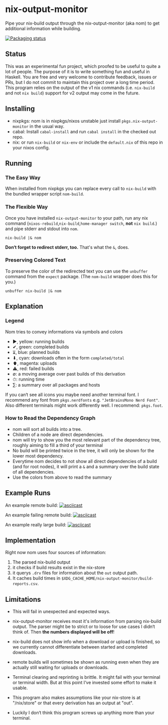 # nix-output-monitor

Pipe your nix-build output through the nix-output-monitor (aka nom) to get additional information while building.

[![Packaging status](https://repology.org/badge/vertical-allrepos/nix-output-monitor.svg)](https://repology.org/project/nix-output-monitor/versions)

## Status

This was an experimental fun project, which proofed to be useful to quite a lot of people.
The purpose of it is to write something fun and useful in Haskell.
You are free and very welcome to contribute feedback, issues or PRs, but I do not commit to maintain this project over a long time period.
This program relies on the output of the v1 nix commands (i.e. `nix-build` and not `nix build`) support for v2 output may come in the future.

## Installing

* nixpkgs: nom is in nixpkgs/nixos unstable just install `pkgs.nix-output-monitor` in the usual way.
* cabal: Install `cabal-install` and run `cabal install` in the checked out repo.
* nix: or run `nix-build` or `nix-env` or include the `default.nix` of this repo in your nixos config.

## Running

### The Easy Way

When installed from nixpkgs you can replace every call to `nix-build` with the bundled wrapper script `nom-build`.

### The Flexible Way

Once you have installed `nix-output-monitor` to your path, run any nix command (`nixos-rebuild`,`nix-build`,`home-manager switch`, **not** `nix build`.) and pipe stderr and stdout into `nom`.

```shell
nix-build |& nom
```

**Don‘t forget to redirect stderr, too.** That's what the `&`, does.

### Preserving Colored Text

To preserve the color of the redirected text you can use the `unbuffer` command from the `expect` package. (The `nom-build` wrapper does this for you.)

```shell
unbuffer nix-build |& nom
```

## Explanation

### Legend

Nom tries to convey informations via symbols and colors

* ▶, yellow: running builds
* ✔, green: completed builds
* ⏳︎︎︎, blue: planned builds
* ⬇, cyan: downloads often in the form `completed/total`
* ⬆, magenta: uploads
* ⚠, red: failed builds
* ∅: a moving average over past builds of this derivation
* ⏱︎: running time 
* ∑: a summary over all packages and hosts

If you can‘t see all icons you maybe need another terminal font.
I recommend any font from `pkgs.nerdfonts` e.g. `"JetBrainsMono Nerd Font"`.
Also different terminals might work differently well. I recommend: `pkgs.foot`.

### How to Read the Dependency Graph

* nom will sort all builds into a tree.
* Children of a node are direct dependencies.
* nom will try to show you the most relevant part of the dependency tree, roughly aiming to fill a third of your terminal
* No build will be printed twice in the tree, it will only be shown for the lower most dependency.
* Everytime nom decides to not show all direct dependencies of a build (and for root nodes), it will print a `&` and a summary over the build state of all dependencies.
* Use the colors from above to read the summary

## Example Runs

An example remote build:
[![asciicast](https://asciinema.org/a/TASdstyOJm3reqFcKZrekgH65.svg)](https://asciinema.org/a/TASdstyOJm3reqFcKZrekgH65)

An example failing remote build:
[![asciicast](https://asciinema.org/a/TASdstyOJm3reqFcKZrekgH65.svg)](https://asciinema.org/a/TASdstyOJm3reqFcKZrekgH65)

An example really large build:
[![asciicast](https://asciinema.org/a/DDdRLAaiL65PsYUS4dvEaFWBm.svg)](https://asciinema.org/a/DDdRLAaiL65PsYUS4dvEaFWBm)

## Implementation

Right now nom uses four sources of information:

1. The parsed nix-build output
2. it checks if build results exist in the nix-store
3. it querys `.drv` files for information about the `out` output path.
4. It caches build times in `$XDG_CACHE_HOME/nix-output-monitor/build-reports.csv`.

## Limitations

* This will fail in unexpected and expected ways.
* nix-output-monitor receives most it's information from parsing nix-build output. The parser might be to strict or to loose for use cases I didn‘t think of. Then **the numbers displayed will be off**!
* nix-build does not show info when a download or upload is finished, so we currently cannot differentiate between started and completed downloads.
* remote builds will sometimes be shown as running even when they are actually still waiting for uploads or downloads.

* Terminal clearing and reprinting is brittle. It might fail with your terminal or terminal width. But at this point I‘ve invested some effort to make it usable.
* This program also makes assumptions like your nix-store is at "/nix/store" or that every derivation has an output at "out".

* Luckily I don‘t think this program screws up anything more than your terminal.